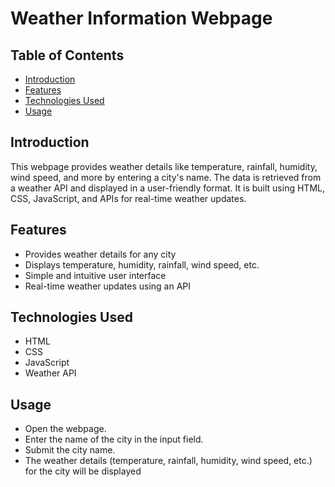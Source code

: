 # Weather Information Webpage

## Table of Contents

- [Introduction](#introduction)
- [Features](#features)
- [Technologies Used](#technologies-used)
- [Usage](#usage)

## Introduction

This webpage provides weather details like temperature, rainfall, humidity, wind speed, and more by entering a city's name. The data is retrieved from a weather API and displayed in a user-friendly format. It is built using HTML, CSS, JavaScript, and APIs for real-time weather updates.

## Features

- Provides weather details for any city
- Displays temperature, humidity, rainfall, wind speed, etc.
- Simple and intuitive user interface
- Real-time weather updates using an API

## Technologies Used

- HTML
- CSS
- JavaScript
- Weather API

## Usage
- Open the webpage.
- Enter the name of the city in the input field.
- Submit the city name.
- The weather details (temperature, rainfall, humidity, wind speed, etc.) for the city will be displayed
